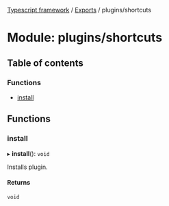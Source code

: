 [Typescript framework](../index.md) / [Exports](../modules.md) / plugins/shortcuts

# Module: plugins/shortcuts

## Table of contents

### Functions

- [install](plugins_shortcuts.md#install)

## Functions

### install

▸ **install**(): `void`

Installs plugin.

#### Returns

`void`
